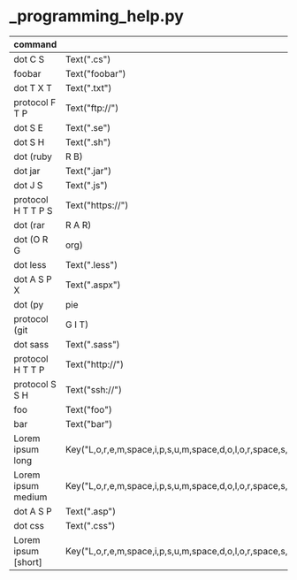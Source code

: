 # _programming_help.py

command | action
--- | ---
dot C S | Text(".cs")
foobar | Text("foobar")
dot T X T | Text(".txt")
protocol F T P | Text("ftp://")
dot S E | Text(".se")
dot S H | Text(".sh")
dot (ruby|R B) | Text(".rb")
dot jar | Text(".jar")
dot J S | Text(".js")
protocol H T T P S | Text("https://")
dot (rar|R A R) | Text(".rar")
dot (O R G|org) | Text(".org")
dot less | Text(".less")
dot A S P X | Text(".aspx")
dot (py|pie|P Y) | Text(".py")
protocol (git|G I T) | Text("git://")
dot sass | Text(".sass")
protocol H T T P | Text("http://")
protocol S S H | Text("ssh://")
foo | Text("foo")
bar | Text("bar")
Lorem ipsum long | Key("L,o,r,e,m,space,i,p,s,u,m,space,d,o,l,o,r,space,s,i,t,space,a,m,e,t,comma,space,c,o,n,s,e,c,t,e,t,u,r,space,a,d,i,p,i,s,i,c,i,n,g,space,e,l,i,t,comma,space,s,e,d,space,d,o,space,e,i,u,s,m,o,d,space,t,e,m,p,o,r,space,i,n,c,i,d,i,d,u,n,t,space,u,t,space,l,a,b,o,r,e,space,e,t,space,d,o,l,o,r,e,space,m,a,g,n,a,space,a,l,i,q,u,a,dot,space,U,t,space,e,n,i,m,space,a,d,space,m,i,n,i,m,space,v,e,n,i,a,m,comma,space,q,u,i,s,space,n,o,s,t,r,u,d,space,e,x,e,r,c,i,t,a,t,i,o,n,space,u,l,l,a,m,c,o,space,l,a,b,o,r,i,s,space,n,i,s,i,space,u,t,space,a,l,i,q,u,i,p,space,e,x,space,e,a,space,c,o,m,m,o,d,o,space,c,o,n,s,e,q,u,a,t,dot,space,D,u,i,s,space,a,u,t,e,space,i,r,u,r,e,space,d,o,l,o,r,space,i,n,space,r,e,p,r,e,h,e,n,d,e,r,i,t,space,i,n,space,v,o,l,u,p,t,a,t,e,space,v,e,l,i,t,space,e,s,s,e,space,c,i,l,l,u,m,space,d,o,l,o,r,e,space,e,u,space,f,u,g,i,a,t,space,n,u,l,l,a,space,p,a,r,i,a,t,u,r,dot,space,E,x,c,e,p,t,e,u,r,space,s,i,n,t,space,o,c,c,a,e,c,a,t,space,c,u,p,i,d,a,t,a,t,space,n,o,n,space,p,r,o,i,d,e,n,t,comma,space,s,u,n,t,space,i,n,space,c,u,l,p,a,space,q,u,i,space,o,f,f,i,c,i,a,space,d,e,s,e,r,u,n,t,space,m,o,l,l,i,t,space,a,n,i,m,space,i,d,space,e,s,t,space,l,a,b,o,r,u,m,dot,L,o,r,e,m,space,i,p,s,u,m,space,d,o,l,o,r,space,s,i,t,space,a,m,e,t,comma,space,c,o,n,s,e,c,t,e,t,u,r,space,a,d,i,p,i,s,i,c,i,n,g,space,e,l,i,t,comma,space,s,e,d,space,d,o,space,e,i,u,s,m,o,d,space,t,e,m,p,o,r,space,i,n,c,i,d,i,d,u,n,t,space,u,t,space,l,a,b,o,r,e,space,e,t,space,d,o,l,o,r,e,space,m,a,g,n,a,space,a,l,i,q,u,a,dot,space,U,t,space,e,n,i,m,space,a,d,space,m,i,n,i,m,space,v,e,n,i,a,m,comma,space,q,u,i,s,space,n,o,s,t,r,u,d,space,e,x,e,r,c,i,t,a,t,i,o,n,space,u,l,l,a,m,c,o,space,l,a,b,o,r,i,s,space,n,i,s,i,space,u,t,space,a,l,i,q,u,i,p,space,e,x,space,e,a,space,c,o,m,m,o,d,o,space,c,o,n,s,e,q,u,a,t,dot,space,D,u,i,s,space,a,u,t,e,space,i,r,u,r,e,space,d,o,l,o,r,space,i,n,space,r,e,p,r,e,h,e,n,d,e,r,i,t,space,i,n,space,v,o,l,u,p,t,a,t,e,space,v,e,l,i,t,space,e,s,s,e,space,c,i,l,l,u,m,space,d,o,l,o,r,e,space,e,u,space,f,u,g,i,a,t,space,n,u,l,l,a,space,p,a,r,i,a,t,u,r,dot,space,E,x,c,e,p,t,e,u,r,space,s,i,n,t,space,o,c,c,a,e,c,a,t,space,c,u,p,i,d,a,t,a,t,space,n,o,n,space,p,r,o,i,d,e,n,t,comma,space,s,u,n,t,space,i,n,space,c,u,l,p,a,space,q,u,i,space,o,f,f,i,c,i,a,space,d,e,s,e,r,u,n,t,space,m,o,l,l,i,t,space,a,n,i,m,space,i,d,space,e,s,t,space,l,a,b,o,r,u,m,dot")
Lorem ipsum medium | Key("L,o,r,e,m,space,i,p,s,u,m,space,d,o,l,o,r,space,s,i,t,space,a,m,e,t,comma,space,c,o,n,s,e,c,t,e,t,u,r,space,a,d,i,p,i,s,i,c,i,n,g,space,e,l,i,t,comma,space,s,e,d,space,d,o,space,e,i,u,s,m,o,d,space,t,e,m,p,o,r,space,i,n,c,i,d,i,d,u,n,t,space,u,t,space,l,a,b,o,r,e,space,e,t,space,d,o,l,o,r,e,space,m,a,g,n,a,space,a,l,i,q,u,a,dot,space,U,t,space,e,n,i,m,space,a,d,space,m,i,n,i,m,space,v,e,n,i,a,m,comma,space,q,u,i,s,space,n,o,s,t,r,u,d,space,e,x,e,r,c,i,t,a,t,i,o,n,space,u,l,l,a,m,c,o,space,l,a,b,o,r,i,s,space,n,i,s,i,space,u,t,space,a,l,i,q,u,i,p,space,e,x,space,e,a,space,c,o,m,m,o,d,o,space,c,o,n,s,e,q,u,a,t,dot")
dot A S P | Text(".asp")
dot css | Text(".css")
Lorem ipsum [short] | Key("L,o,r,e,m,space,i,p,s,u,m,space,d,o,l,o,r,space,s,i,t,space,a,m,e,t,comma,space,c,o,n,s,e,c,t,e,t,u,r,space,a,d,i,p,i,s,i,c,i,n,g,space,e,l,i,t,dot")
